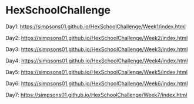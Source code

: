# HexSchoolChallenge


Day1: https://simpsons01.github.io/HexSchoolChallenge/Week1/index.html

Day2: https://simpsons01.github.io/HexSchoolChallenge/Week2/index.html

Day3: https://simpsons01.github.io/HexSchoolChallenge/Week3/index.html

Day4: https://simpsons01.github.io/HexSchoolChallenge/Week4/index.html

Day5: https://simpsons01.github.io/HexSchoolChallenge/Week5/index.html

Day6: https://simpsons01.github.io/HexSchoolChallenge/Week6/index.html

Day7: https://simpsons01.github.io/HexSchoolChallenge/Week7/index.html


